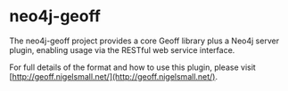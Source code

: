 # neo4j-geoff

The neo4j-geoff project provides a core Geoff library plus a Neo4j server
plugin, enabling usage via the RESTful web service interface.

For full details of the format and how to use this plugin, please visit
[http://geoff.nigelsmall.net/](http://geoff.nigelsmall.net/).